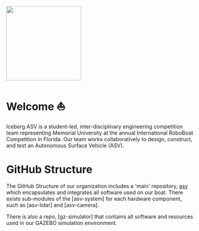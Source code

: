 
<img src="https://user-images.githubusercontent.com/92492605/201941889-f4a18508-506d-4b2e-bd12-ac9e4553c2b9.png" width="200" height="200" />

# Welcome :boat:
Iceberg ASV is a student-led, inter-disciplinary engineering competition team representing Memorial University at the annual International RoboBoat Competition in Florida. Our team works collaboratively to design, construct, and test an Autonomous Surface Vehicle (ASV). 

# GitHub Structure
The GitHub Structure of our organization includes a 'main' repository, [asv](https://github.com/IcebergASV/asv) which encapsulates and integrates all software used on our boat. There exists sub-modules of the [asv-system] for each hardware component, such as [asv-lidar] and [asv-camera]. 

There is also a repo, [gz-simulator] that contains all software and resources used in our GAZEBO simulation environment.


